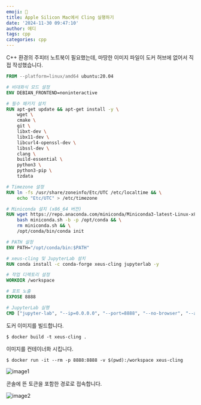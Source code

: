 ```yaml
---
emoji: 📖
title: Apple Silicon Mac에서 Cling 실행하기
date: '2024-11-30 09:47:10'
author: 에디
tags: cpp
categories: cpp
---
```


C++ 환경의 주피터 노트북이 필요했는데,
마땅한 이미지 파일이 도커 허브에 없어서 직접 작성했습니다.

```Dockerfile
FROM --platform=linux/amd64 ubuntu:20.04

# 비대화식 모드 설정
ENV DEBIAN_FRONTEND=noninteractive

# 필수 패키지 설치
RUN apt-get update && apt-get install -y \
    wget \
    cmake \
    git \
    libxt-dev \
    libx11-dev \
    libcurl4-openssl-dev \
    libssl-dev \
    clang \
    build-essential \
    python3 \
    python3-pip \
    tzdata

# Timezone 설정
RUN ln -fs /usr/share/zoneinfo/Etc/UTC /etc/localtime && \
    echo "Etc/UTC" > /etc/timezone

# Miniconda 설치 (x86_64 버전)
RUN wget https://repo.anaconda.com/miniconda/Miniconda3-latest-Linux-x86_64.sh -O miniconda.sh && \
    bash miniconda.sh -b -p /opt/conda && \
    rm miniconda.sh && \
    /opt/conda/bin/conda init

# PATH 설정
ENV PATH="/opt/conda/bin:$PATH"

# xeus-cling 및 JupyterLab 설치
RUN conda install -c conda-forge xeus-cling jupyterlab -y

# 작업 디렉토리 설정
WORKDIR /workspace

# 포트 노출
EXPOSE 8888

# JupyterLab 실행
CMD ["jupyter-lab", "--ip=0.0.0.0", "--port=8888", "--no-browser", "--allow-root"]
```

도커 이미지를 빌드합니다.

```$ docker build -t xeus-cling .```

이미지를 컨테이너화 시킵니다.

```$ docker run -it --rm -p 8888:8888 -v $(pwd):/workspace xeus-cling```

![image1](./image1.png)

콘솔에 뜬 토큰을 포함한 경로로 접속합니다.

![image2](./image2.png)